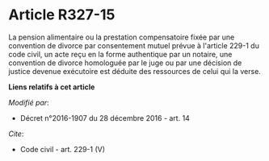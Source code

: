 # Article R327-15

La pension alimentaire ou la prestation compensatoire fixée par une convention de divorce par consentement mutuel prévue à
l'article 229-1 du code civil, un acte reçu en la forme authentique par un notaire, une convention de divorce homologuée par
le juge ou par une décision de justice devenue exécutoire est déduite des ressources de celui qui la verse.

**Liens relatifs à cet article**

_Modifié par_:

  - Décret n°2016-1907 du 28 décembre 2016 - art. 14

_Cite_:

  - Code civil - art. 229-1 (V)
